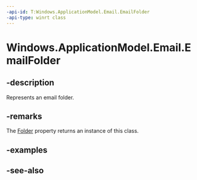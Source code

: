 ----api-id: T:Windows.ApplicationModel.Email.EmailFolder
-api-type: winrt class
---<!-- Class syntax.public class EmailFolder : Windows.ApplicationModel.Email.IEmailFolder--># Windows.ApplicationModel.Email.EmailFolder## -descriptionRepresents an email folder.## -remarksThe [Folder](emailmailboxchange_folder.md) property returns an instance of this class.## -examples## -see-also